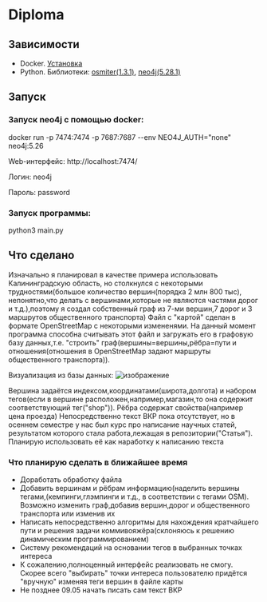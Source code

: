 # Diploma
## Зависимости
* Docker. [Установка](https://docs.google.com/presentation/d/1yGKtsHyUtIIPKTCl6uX8gAWbbg8GP3wHRRTO5XufZsM/edit?slide=id.g9a43d8b6c4_0_31#slide=id.g9a43d8b6c4_0_31)
* Python. Библиотеки: [osmiter(1.3.1)](https://pypi.org/project/osmiter/), [neo4j(5.28.1) ](https://pypi.org/project/neo4j/)
## Запуск
### Запуск neo4j с помощью docker: 
docker run -p 7474:7474 -p 7687:7687 --env NEO4J_AUTH="none" neo4j:5.26
<p>Web-интерфейс: http://localhost:7474/
<p>Логин: neo4j </p>
<p>Пароль: password</p>
  
### Запуск программы:
python3 main.py
## Что сделано
Изначально я планировал в качестве примера использовать Калининградскую область, но столкнулся с некоторыми трудностями(большое количество вершин(порядка 2 млн 800 тыс), непонятно,что делать с вершинами,которые не являются частями дорог и т.д.),поэтому я создал собственный граф из 7-ми вершин,7 дорог и 3 маршрутов общественного транспорта)
Файл с "картой" сделан в формате OpenStreetMap с некоторыми измененями. На данный момент программа способна считывать этот файл и загружать его в графовую базу данных,т.е. "строить" граф(вершины=вершины,рёбра=пути и отношения(отношения в OpenStreetMap задают маршруты общественного транспорта)).

Визуализация из базы данных: ![изображение](https://github.com/user-attachments/assets/a3a109e1-8b4b-41c8-a7f0-79bafff31ca8)

Вершина задаётся индексом,координатами(широта,долгота) и набором тегов(если в вершине расположен,например,магазин,то она содержит соответствующий тег("shop")). Рёбра содержат свойства(например цена проезда)
Непосредственно текст ВКР пока отсутствует, но в осеннем семестре у нас был курс про написание научных статей, результатом которого стала работа,лежащая в репозитории("Статья"). Планирую использовать её как наработку к написанию текста
### Что планирую сделать в ближайшее время
* Доработать обработку файла
* Добавить вершинам и рёбрам информацию(наделить вершины тегами,(кемпинги,глэмпинги и т.д., в соответствии с тегами OSM). Возможно изменить граф,добавив вершин,дорог и общественного транспорта или изменив их
* Написать непосредственно алгоритмы для нахождения кратчайшего пути и решения задачи коммивояжёра(склоняюсь к решению динамическим программированием)
* Систему рекомендаций на основании тегов в выбранных точках интереса
* К сожалению,полноценный интерфейс реализовать не смогу. Скорее всего "выбирать" точки интереса пользователю придётся "вручную" изменяя теги вершин в файле карты
* Не позднее 09.05 начать писать сам текст ВКР
